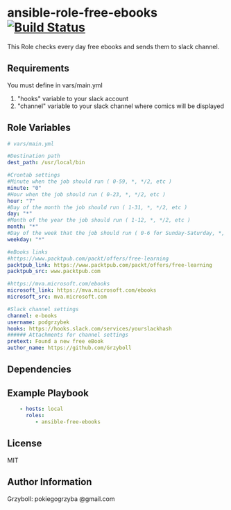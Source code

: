 ansible-role-free-ebooks [![Build Status](https://travis-ci.org/Grzyboll/ansible-role-free-ebooks.svg?branch=master)](https://travis-ci.org/Grzyboll/ansible-role-free-ebooks)
=========

This Role checks every day free ebooks and sends them to slack channel.

Requirements
------------
You must define in vars/main.yml

1. "hooks" variable to your slack account
2. "channel" variable to your slack channel where comics will be displayed

Role Variables
--------------

```yaml
# vars/main.yml

#Destination path
dest_path: /usr/local/bin

#Crontab settings
#Minute when the job should run ( 0-59, *, */2, etc )
minute: "0"
#Hour when the job should run ( 0-23, *, */2, etc )
hour: "7"
#Day of the month the job should run ( 1-31, *, */2, etc )
day: "*"
#Month of the year the job should run ( 1-12, *, */2, etc )
month: "*"
#Day of the week that the job should run ( 0-6 for Sunday-Saturday, *, etc )
weekday: "*"

#eBooks links
#https://www.packtpub.com/packt/offers/free-learning
packtpub_link: https://www.packtpub.com/packt/offers/free-learning
packtpub_src: www.packtpub.com

#https://mva.microsoft.com/ebooks
microsoft_link: https://mva.microsoft.com/ebooks
microsoft_src: mva.microsoft.com

#Slack channel settings
channel: e-books
username: podgrzybek
hooks: https://hooks.slack.com/services/yourslackhash
###### Attachments for channel settings
pretext: Found a new free eBook
author_name: https://github.com/Grzyboll
```

Dependencies
------------


Example Playbook
----------------

```yaml
    - hosts: local
      roles:
         - ansible-free-ebooks
```

License
-------

MIT

Author Information
------------------
Grzyboll: pokiegogrzyba @gmail.com
